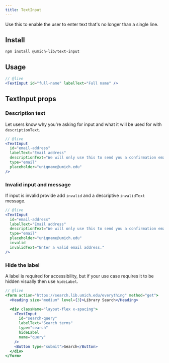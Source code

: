 ```yaml
---
title: TextInput
---
```


<lede>Use this to enable the user to enter text that's no longer than a single line.</lede>

## Install

```
npm install @umich-lib/text-input
```

## Usage


```jsx
// @live
<TextInput id="full-name" labelText="Full name" />
```

## TextInput props

### Description text

Let users know why you're asking for input and what it will be used for with `descriptionText`.

```jsx
// @live
<TextInput
  id="email-address"
  labelText="Email address"
  descriptionText="We will only use this to send you a confirmation email."
  type="email"
  placeholder="uniqname@umich.edu"
/>
```

### Invalid input and message

If input is invalid provide add `invalid` and a descriptive `invalidText` message.

```jsx
// @live
<TextInput
  id="email-address"
  labelText="Email address"
  descriptionText="We will only use this to send you a confirmation email."
  type="email"
  placeholder="uniqname@umich.edu"
  invalid
  invalidText="Enter a valid email address."
/>
```

### Hide the label

A label is required for accessibility, but if your use case requires it to be hidden visually then use `hideLabel`.

```jsx
// @live
<form action="https://search.lib.umich.edu/everything" method="get">
  <Heading size="medium" level={3}>Library Search</Heading>

  <div className="layout-flex x-spacing">
    <TextInput
      id="search-query"
      labelText="Search terms"
      type="search"
      hideLabel
      name="query"
    />
    <Button type="submit">Search</Button>
  </div>
</form>
```